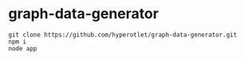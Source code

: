 # graph-data-generator

```
git clone https://github.com/hyperotlet/graph-data-generator.git
npm i
node app
```
